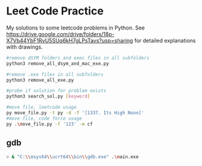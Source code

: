# Leet Code Practice

My solutions to some leetcode problems in Python.
See <https://drive.google.com/drive/folders/18p-X7Vb44YbF1RvU5SUq6kH7gLPsTavs?usp=sharing> for detailed explanations with drawings.

```sh
#remove dSYM folders and exec files in all subfolders
python3 remove_all_dsym_and_mac_exe.py
```

```sh
#remove .exe files in all subfolders
python3 remove_all_exe.py
```

```sh
#probe if solution for problem exists
python3 search_sol.py [keyword]
```

```sh
#move file, leetcode usage
py move_file.py -t py -d -f '[1337. Its High Noon]'   
#move file, code force usage
py .\move_file.py -f '123' -m cf
```

## gdb

```sh
> & "C:\\msys64\\ucrt64\\bin\\gdb.exe" .\main.exe
```

